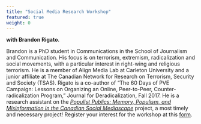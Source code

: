 ```yaml
---
title: "Social Media Research Workshop"
featured: true
weight: 0
---
```


**with Brandon Rigato**. 

Brandon is a PhD student in Communications in the School of Journalism and Communication. His focus is on terrorism, extremism, radicalization and social movements, with a particular interest in right-wing and religious terrorism. He is a member of Align Media Lab at Carleton University and a junior affiliate at The Canadian Network for Research on Terrorism, Security and Society (TSAS). Rigato is a co-author of “The 60 Days of PVE Campaign: Lessons on Organizing an Online, Peer-to-Peer, Counter-radicalization Program,” Journal for Deradicalization, Fall 2017. He is a research assistant on the _[Populist Publics: Memory, Populism, and Misinformation in the Canadian Social Mediascape](https://carleton.ca/populistpublics/)_ project, a most timely and necessary project! Register your interest for the workshop at this [form](https://forms.gle/rYh8cHfCG5qxzXN19). 
